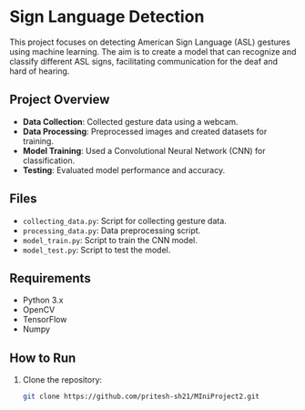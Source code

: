 # Sign Language Detection

This project focuses on detecting American Sign Language (ASL) gestures using machine learning. The aim is to create a model that can recognize and classify different ASL signs, facilitating communication for the deaf and hard of hearing.

## Project Overview

- **Data Collection**: Collected gesture data using a webcam.
- **Data Processing**: Preprocessed images and created datasets for training.
- **Model Training**: Used a Convolutional Neural Network (CNN) for classification.
- **Testing**: Evaluated model performance and accuracy.

## Files

- `collecting_data.py`: Script for collecting gesture data.
- `processing_data.py`: Data preprocessing script.
- `model_train.py`: Script to train the CNN model.
- `model_test.py`: Script to test the model.

## Requirements

- Python 3.x
- OpenCV
- TensorFlow
- Numpy

## How to Run

1. Clone the repository:
   ```bash
   git clone https://github.com/pritesh-sh21/MIniProject2.git
